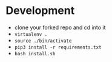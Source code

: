# Development

* clone your forked repo and cd into it
* `virtualenv .`
* `source ./bin/activate`
* `pip3 install -r requirements.txt`
* `bash install.sh`
